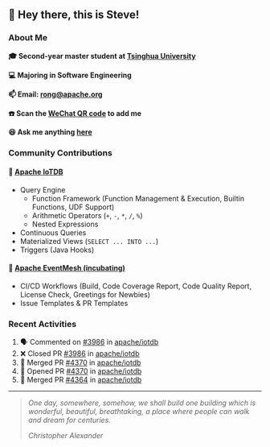 ## 👋 Hey there, this is Steve!

### About Me

**🎓 Second-year master student at [Tsinghua University](https://www.tsinghua.edu.cn/)**

**💻 Majoring in Software Engineering**

**📫 Email: rong@apache.org**

**☎️ Scan the [WeChat QR code](https://github.com/SteveYurongSu/SteveYurongSu/issues/1) to add me**

**😆 Ask me anything <a href="https://github.com/SteveYurongSu/SteveYurongSu/issues">here</a>**

### Community Contributions

#### 🚀 [Apache IoTDB](https://github.com/apache/iotdb/pulls?q=is%3Apr+author%3ASteveYurongSu)

- Query Engine
  - Function Framework (Function Management & Execution, Builtin Functions, UDF Support)
  - Arithmetic Operators (`+`, `-`, `*`, `/`, `%`)
  - Nested Expressions
- Continuous Queries
- Materialized Views (`SELECT ... INTO ...`)
- Triggers (Java Hooks)

#### 🚀 [Apache EventMesh (incubating)](https://github.com/apache/incubator-eventmesh/pulls?q=is%3Apr+author%3ASteveYurongSu)

- CI/CD Workflows (Build, Code Coverage Report, Code Quality Report, License Check, Greetings for Newbies)
- Issue Templates & PR Templates 

### Recent Activities
<!--START_SECTION:activity-->

1. 🗣 Commented on [#3986](https://github.com/apache/iotdb/issues/3986) in [apache/iotdb](https://github.com/apache/iotdb)
2. ❌ Closed PR [#3986](https://github.com/apache/iotdb/pull/3986) in [apache/iotdb](https://github.com/apache/iotdb)
3. 🎉 Merged PR [#4370](https://github.com/apache/iotdb/pull/4370) in [apache/iotdb](https://github.com/apache/iotdb)
4. 💪 Opened PR [#4370](https://github.com/apache/iotdb/pull/4370) in [apache/iotdb](https://github.com/apache/iotdb)
5. 🎉 Merged PR [#4364](https://github.com/apache/iotdb/pull/4364) in [apache/iotdb](https://github.com/apache/iotdb)
<!--END_SECTION:activity-->

---

> *One day, somewhere, somehow, we shall build one building which is wonderful, beautiful, breathtaking, a place where people can walk and dream for centuries.*
>
> *Christopher Alexander*
